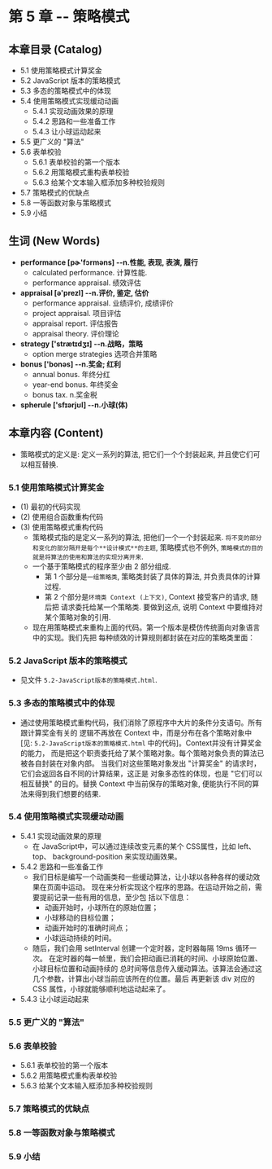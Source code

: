 # 第 5 章 -- 策略模式

## 本章目录 (Catalog)
- 5.1 使用策略模式计算奖金 
- 5.2 JavaScript 版本的策略模式
- 5.3 多态的策略模式中的体现
- 5.4 使用策略模式实现缓动动画
    + 5.4.1 实现动画效果的原理
    + 5.4.2 思路和一些准备工作
    + 5.4.3 让小球运动起来
- 5.5 更广义的 "算法"
- 5.6 表单校验
    + 5.6.1 表单校验的第一个版本
    + 5.6.2 用策略模式重构表单校验
    + 5.6.3 给某个文本输入框添加多种校验规则
- 5.7 策略模式的优缺点
- 5.8 一等函数对象与策略模式
- 5.9 小结


## 生词 (New Words)
- **performance [pɚ'fɔrməns] --n.性能, 表现, 表演, 履行**
    + calculated performance. 计算性能.
    + performance appraisal. 绩效评估
- **appraisal [ə'prezl] --n.评价, 鉴定, 估价**
    + performance appraisal. 业绩评价, 成绩评价
    + project appraisal. 项目评估
    + appraisal report. 评估报告
    + appraisal theory. 评价理论
- **strategy ['strætɪdʒɪ] --n.战略，策略**
    + option merge strategies  选项合并策略
- **bonus ['bonəs] --n.奖金; 红利**
    + annual bonus. 年终分红
    + year-end bonus. 年终奖金
    + bonus tax. n.奖金税
- **spherule ['sfɪərjʊl] --n.小球(体)**

## 本章内容 (Content)
- 策略模式的定义是: 定义一系列的算法, 把它们一个个封装起来, 并且使它们可以相互替换.

### 5.1 使用策略模式计算奖金 
- (1) 最初的代码实现
- (2) 使用组合函数重构代码
- (3) 使用策略模式重构代码
    + 策略模式指的是定义一系列的算法, 把他们一个一个封装起来. 
      `将不变的部分和变化的部分隔开是每个**设计模式**的主题`, 策略模式也不例外, 
      `策略模式的目的就是将算法的使用和算法的实现分离开来`.
    + 一个基于策略模式的程序至少由 2 部分组成.
        - 第 1 个部分是`一组策略类`, 策略类封装了具体的算法, 并负责具体的计算过程.
        - 第 2 个部分是`环境类 Context (上下文)`, Context 接受客户的请求, 随后把
          请求委托给某一个策略类. 要做到这点, 说明 Context 中要维持对某个策略对象的引用.
    + 现在用策略模式来重构上面的代码。第一个版本是模仿传统面向对象语言中的实现。我们先把
      每种绩效的计算规则都封装在对应的策略类里面：

### 5.2 JavaScript 版本的策略模式
- 见文件 `5.2-JavaScript版本的策略模式.html`.

### 5.3 多态的策略模式中的体现
- 通过使用策略模式重构代码，我们消除了原程序中大片的条件分支语句。所有跟计算奖金有关的
  逻辑不再放在 Context 中，而是分布在各个策略对象中 [见:
  `5.2-JavaScript版本的策略模式.html` 中的代码]。Context并没有计算奖金的能力，
  而是把这个职责委托给了某个策略对象。每个策略对象负责的算法已被各自封装在对象内部。
  当我们对这些策略对象发出 "计算奖金" 的请求时，它们会返回各自不同的计算结果，这正是
  对象多态性的体现，也是 "它们可以相互替换" 的目的。替换 Context 中当前保存的策略对象,
  便能执行不同的算法来得到我们想要的结果.

### 5.4 使用策略模式实现缓动动画
- 5.4.1 实现动画效果的原理
    + 在 JavaScript中，可以通过连续改变元素的某个 CSS属性，比如 left、top、
      background-position 来实现动画效果。
- 5.4.2 思路和一些准备工作
    + 我们目标是编写一个动画类和一些缓动算法，让小球以各种各样的缓动效果在页面中运动。
      现在来分析实现这个程序的思路。在运动开始之前，需要提前记录一些有用的信息，至少包
      括以下信息：
        - 动画开始时，小球所在的原始位置；
        - 小球移动的目标位置；
        - 动画开始时的准确时间点；
        - 小球运动持续的时间。
    + 随后，我们会用 setInterval 创建一个定时器，定时器每隔 19ms 循环一次。
      在定时器的每一帧里，我们会把动画已消耗的时间、小球原始位置、小球目标位置和动画持续的
      总时间等信息传入缓动算法。该算法会通过这几个参数，计算出小球当前应该所在的位置。最后
      再更新该 div 对应的 CSS 属性，小球就能够顺利地运动起来了。
- 5.4.3 让小球运动起来

### 5.5 更广义的 "算法"

### 5.6 表单校验
- 5.6.1 表单校验的第一个版本
- 5.6.2 用策略模式重构表单校验
- 5.6.3 给某个文本输入框添加多种校验规则

### 5.7 策略模式的优缺点

### 5.8 一等函数对象与策略模式

### 5.9 小结
